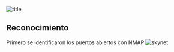 ![title](https://miro.medium.com/max/644/1*TLyMXNil-OxKMLq8WZt96w.png)
## Reconocimiento
Primero se identificaron los puertos abiertos con NMAP
![skynet](https://miro.medium.com/max/707/1*qKFE46r9__4Nq6H8u_pfzA.png)